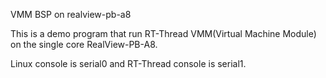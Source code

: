VMM BSP on realview-pb-a8

This is a demo program that run RT-Thread VMM(Virtual Machine Module) on
the single core RealView-PB-A8.

Linux console is serial0 and RT-Thread console is serial1.
